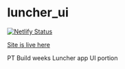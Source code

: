 # luncher_ui

[![Netlify Status](https://api.netlify.com/api/v1/badges/f65ffd94-5320-480f-90d5-18f7e1f73eb9/deploy-status)](https://app.netlify.com/sites/vibrant-wing-7628a9/deploys)


[Site is live here](https://lambda-luncher.com)

PT Build weeks Luncher app UI portion
